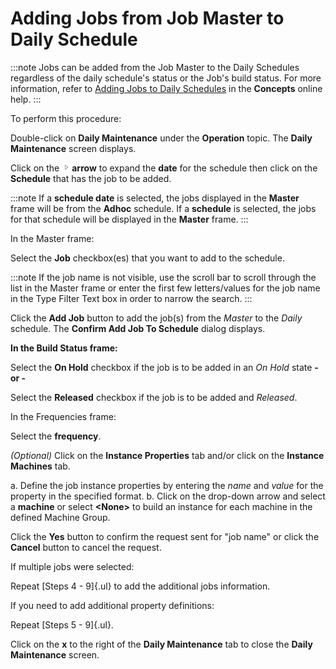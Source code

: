 # Adding Jobs from Job Master to Daily Schedule

:::note
Jobs can be added from the Job Master to the Daily Schedules regardless of the daily schedule\'s status or the Job\'s build status. For more information, refer to [Adding Jobs to Daily Schedules](../../../operations/adding-jobs.md) in the **Concepts** online help.
:::

To perform this procedure:

Double-click on **Daily Maintenance** under the **Operation** topic. The
**Daily Maintenance** screen displays.

Click on the
![Expand Arrow](../../../Resources/Images/EM/EMarrowtoexpand.png)**arrow** to expand
the **date** for the schedule then click on the **Schedule** that has
the job to be added.

:::note
If a **schedule date** is selected, the jobs displayed in the **Master** frame will be from the **Adhoc** schedule. If a **schedule** is selected, the jobs for that schedule will be displayed in the **Master** frame.
:::

In the Master frame:

Select the **Job** checkbox(es) that you want to add to the schedule.

:::note
If the job name is not visible, use the scroll bar to scroll through the list in the Master frame or enter the first few letters/values for the job name in the Type Filter Text box in order to narrow the search.
:::

Click the **Add Job** button to add the job(s) from the *Master* to the
*Daily* schedule. The **Confirm Add Job To Schedule** dialog displays.

**In the Build Status frame:**

Select the **On Hold** checkbox if the job is to be added in an *On
Hold* state **- or -**

Select the **Released** checkbox if the job is to be added and
*Released*.

In the Frequencies frame:

Select the **frequency**.

*(Optional)* Click on the **Instance Properties** tab
and/or click on the **Instance Machines** tab.

a.  Define the job instance properties by entering the *name* and
    *value* for the property in the specified format.
b.  Click on the drop-down arrow and select a **machine** or select
    **\<None\>** to build an instance for each machine in the defined
    Machine Group.

Click the **Yes** button to confirm the request sent for \"job name\" or
click the **Cancel** button to cancel the request.

If multiple jobs were selected:

Repeat [Steps 4 - 9]{.ul} to add the additional jobs information.

If you need to add additional property definitions:

Repeat [Steps 5 - 9]{.ul}.

Click on the **x** to the right of the **Daily Maintenance** tab to
close the **Daily Maintenance** screen.
